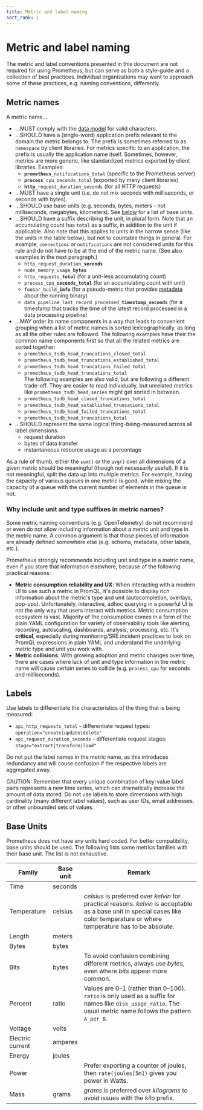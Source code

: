 ```yaml
---
title: Metric and label naming
sort_rank: 1
---
```


# Metric and label naming

The metric and label conventions presented in this document are not required
for using Prometheus, but can serve as both a style-guide and a collection of
best practices. Individual organizations may want to approach some of these
practices, e.g. naming conventions, differently.

## Metric names

A metric name...

* ...MUST comply with the [data model](/docs/concepts/data_model/#metric-names-and-labels) for valid characters.
* ...SHOULD have a (single-word) application prefix relevant to the domain the
  metric belongs to. The prefix is sometimes referred to as `namespace` by
  client libraries. For metrics specific to an application, the prefix is
  usually the application name itself. Sometimes, however, metrics are more
  generic, like standardized metrics exported by client libraries. Examples:
  * <code><b>prometheus</b>\_notifications\_total</code>
    (specific to the Prometheus server)
  * <code><b>process</b>\_cpu\_seconds\_total</code>
    (exported by many client libraries)
  * <code><b>http</b>\_request\_duration\_seconds</code>
    (for all HTTP requests)
* ...MUST have a single unit (i.e. do not mix seconds with milliseconds, or seconds with bytes).
* ...SHOULD use base units (e.g. seconds, bytes, meters - not milliseconds, megabytes, kilometers). See [below](#base-units) for a list of base units.
* ...SHOULD have a suffix describing the unit, in plural form. Note that an accumulating count has `total` as a suffix, in addition to the unit if applicable. Also note that this applies to units in the narrow sense (like the units in the table below), but not to countable things in general. For example, <code>connections</code> or <code>notifications</code> are not considered units for this rule and do not have to be at the end of the metric name. (See also examples in the next paragraph.)
  * <code>http\_request\_duration\_<b>seconds</b></code>
  * <code>node\_memory\_usage\_<b>bytes</b></code>
  * <code>http\_requests\_<b>total</b></code>
    (for a unit-less accumulating count)
  * <code>process\_cpu\_<b>seconds\_total</b></code>
    (for an accumulating count with unit)
  * <code>foobar_build<b>\_info</b></code>
    (for a pseudo-metric that provides [metadata](https://www.robustperception.io/exposing-the-software-version-to-prometheus) about the running binary)
  * <code>data\_pipeline\_last\_record\_processed\_<b>timestamp_seconds</b></code>
    (for a timestamp that tracks the time of the latest record processed in a data processing pipeline)
* ...MAY order its name components in a way that leads to convenient grouping when a list of metric names is sorted lexicographically, as long as all the other rules are followed. The following examples have their the common name components first so that all the related metrics are sorted together:
  * <code>prometheus\_tsdb\_head\_truncations\_closed\_total</code>
  * <code>prometheus\_tsdb\_head\_truncations\_established\_total</code>
  * <code>prometheus\_tsdb\_head\_truncations\_failed\_total</code>
  * <code>prometheus\_tsdb\_head\_truncations\_total</code><br/>
  The following examples are also valid, but are following a different trade-off. They are easier to read individually, but unrelated metrics like <code>prometheus\_tsdb\_head\_series</code> might get sorted in between.  
  * <code>prometheus\_tsdb\_head\_closed\_truncations\_total</code>
  * <code>prometheus\_tsdb\_head\_established\_truncations\_total</code>
  * <code>prometheus\_tsdb\_head\_failed\_truncations\_total</code>
  * <code>prometheus\_tsdb\_head\_truncations\_total</code>
* ...SHOULD represent the same logical thing-being-measured across all label
  dimensions.
  * request duration
  * bytes of data transfer
  * instantaneous resource usage as a percentage

As a rule of thumb, either the `sum()` or the `avg()` over all dimensions of a
given metric should be meaningful (though not necessarily useful). If it is not
meaningful, split the data up into multiple metrics. For example, having the
capacity of various queues in one metric is good, while mixing the capacity of a
queue with the current number of elements in the queue is not.

### Why include unit and type suffixes in metric names?

Some metric naming conventions (e.g. OpenTelemetry) do not recommend or even do not allow
including information about a metric unit and type in the metric name. A common
argument is that those pieces of information are already defined somewhere else (e.g. schema, 
metadata, other labels, etc.).

Prometheus strongly recommends including unit and type in a metric name, even if you store that
information elsewhere, because of the following practical reasons:

* **Metric consumption reliability and UX**: When interacting with a modern UI to 
use such a metric in PromQL, it's possible to display rich information about the metric's type and unit
(autocompletion, overlays, pop-ups). Unfortunately, interactive, adhoc querying in a powerful UI is not
the only way that users interact with metrics. Metric consumption ecosystem is vast. Majority
of the consumption comes in a form of the plain YAML configuration for variety of observability tools like
alerting, recording, autoscaling, dashboards, analysis, processing, etc. It's **critical**, especially 
during monitoring/SRE incident practices to look on PromQL expressions in plain YAML and understand
the underlying metric type and unit you work with.
* **Metric collisions**: With growing adoption and metric changes over time, there are cases where lack
of unit and type information in the metric name will cause certain series to collide (e.g. `process_cpu` for seconds and milliseconds).

## Labels

Use labels to differentiate the characteristics of the thing that is being measured:

 * `api_http_requests_total` - differentiate request types: `operation="create|update|delete"`
 * `api_request_duration_seconds` - differentiate request stages: `stage="extract|transform|load"`

Do not put the label names in the metric name, as this introduces redundancy
and will cause confusion if the respective labels are aggregated away.

CAUTION: Remember that every unique combination of key-value label
pairs represents a new time series, which can dramatically increase the amount
of data stored. Do not use labels to store dimensions with high cardinality
(many different label values), such as user IDs, email addresses, or other
unbounded sets of values.

## Base Units

Prometheus does not have any units hard coded. For better compatibility, base
units should be used. The following lists some metrics families with their base unit.
The list is not exhaustive.

| Family | Base unit | Remark |
| -------| --------- | ------ |
| Time   | seconds   |        |
| Temperature | celsius | _celsius_ is preferred over _kelvin_ for practical reasons. _kelvin_ is acceptable as a base unit in special cases like color temperature or where temperature has to be absolute. |
| Length | meters | |
| Bytes  | bytes | |
| Bits   | bytes | To avoid confusion combining different metrics, always use _bytes_, even where _bits_ appear more common. |
| Percent | ratio | Values are 0–1 (rather than 0–100). `ratio` is only used as a suffix for names like `disk_usage_ratio`. The usual metric name follows the pattern `A_per_B`. |
| Voltage | volts | |
| Electric current | amperes | |
| Energy | joules | |
| Power  | | Prefer exporting a counter of joules, then `rate(joules[5m])` gives you power in Watts. |
| Mass   | grams | _grams_ is preferred over _kilograms_ to avoid issues with the _kilo_ prefix. |
